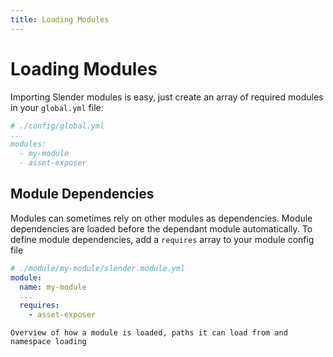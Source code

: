 ```yaml
---
title: Loading Modules
---
```


# Loading Modules

Importing Slender modules is easy, just create an array of required modules in your `global.yml` file:
```yaml
# ./config/global.yml
...
modules:
  - my-module
  - asset-exposer
```

## Module Dependencies
Modules can sometimes rely on other modules as dependencies. Module dependencies are loaded before
the dependant module automatically. To define module dependencies, add a `requires` array to your
module config file
```yaml
# ./module/my-module/slender.module.yml
module:
  name: my-module
  ...
  requires:
    - asset-exposer
```

`Overview of how a module is loaded, paths it can load from and namespace loading`